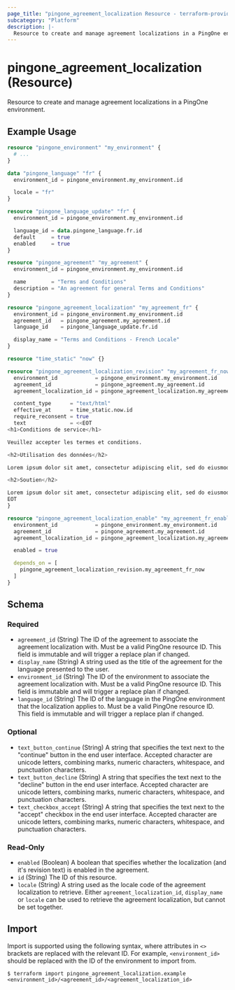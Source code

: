 ```yaml
---
page_title: "pingone_agreement_localization Resource - terraform-provider-pingone"
subcategory: "Platform"
description: |-
  Resource to create and manage agreement localizations in a PingOne environment.
---
```


# pingone_agreement_localization (Resource)

Resource to create and manage agreement localizations in a PingOne environment.

## Example Usage

```terraform
resource "pingone_environment" "my_environment" {
  # ...
}

data "pingone_language" "fr" {
  environment_id = pingone_environment.my_environment.id

  locale = "fr"
}

resource "pingone_language_update" "fr" {
  environment_id = pingone_environment.my_environment.id

  language_id = data.pingone_language.fr.id
  default     = true
  enabled     = true
}

resource "pingone_agreement" "my_agreement" {
  environment_id = pingone_environment.my_environment.id

  name        = "Terms and Conditions"
  description = "An agreement for general Terms and Conditions"
}

resource "pingone_agreement_localization" "my_agreement_fr" {
  environment_id = pingone_environment.my_environment.id
  agreement_id   = pingone_agreement.my_agreement.id
  language_id    = pingone_language_update.fr.id

  display_name = "Terms and Conditions - French Locale"
}

resource "time_static" "now" {}

resource "pingone_agreement_localization_revision" "my_agreement_fr_now" {
  environment_id            = pingone_environment.my_environment.id
  agreement_id              = pingone_agreement.my_agreement.id
  agreement_localization_id = pingone_agreement_localization.my_agreement_fr.id

  content_type      = "text/html"
  effective_at      = time_static.now.id
  require_reconsent = true
  text              = <<EOT
<h1>Conditions de service</h1>

Veuillez accepter les termes et conditions.

<h2>Utilisation des données</h2>

Lorem ipsum dolor sit amet, consectetur adipiscing elit, sed do eiusmod tempor incididunt ut labore et dolore magna aliqua. Ut enim ad minim veniam, quis nostrud exercitation ullamco laboris nisi ut aliquip ex ea commodo consequat. Duis aute irure dolor in reprehenderit in voluptate velit esse cillum dolore eu fugiat nulla pariatur. Excepteur sint occaecat cupidatat non proident, sunt in culpa qui officia deserunt mollit anim id est laborum.

<h2>Soutien</h2>

Lorem ipsum dolor sit amet, consectetur adipiscing elit, sed do eiusmod tempor incididunt ut labore et dolore magna aliqua. Ut enim ad minim veniam, quis nostrud exercitation ullamco laboris nisi ut aliquip ex ea commodo consequat. Duis aute irure dolor in reprehenderit in voluptate velit esse cillum dolore eu fugiat nulla pariatur. Excepteur sint occaecat cupidatat non proident, sunt in culpa qui officia deserunt mollit anim id est laborum.
EOT
}

resource "pingone_agreement_localization_enable" "my_agreement_fr_enable" {
  environment_id            = pingone_environment.my_environment.id
  agreement_id              = pingone_agreement.my_agreement.id
  agreement_localization_id = pingone_agreement_localization.my_agreement_fr.id

  enabled = true

  depends_on = [
    pingone_agreement_localization_revision.my_agreement_fr_now
  ]
}
```

<!-- schema generated by tfplugindocs -->
## Schema

### Required

- `agreement_id` (String) The ID of the agreement to associate the agreement localization with.  Must be a valid PingOne resource ID.  This field is immutable and will trigger a replace plan if changed.
- `display_name` (String) A string used as the title of the agreement for the language presented to the user.
- `environment_id` (String) The ID of the environment to associate the agreement localization with.  Must be a valid PingOne resource ID.  This field is immutable and will trigger a replace plan if changed.
- `language_id` (String) The ID of the language in the PingOne environment that the localization applies to.  Must be a valid PingOne resource ID.  This field is immutable and will trigger a replace plan if changed.

### Optional

- `text_button_continue` (String) A string that specifies the text next to the "continue" button in the end user interface. Accepted character are unicode letters, combining marks, numeric characters, whitespace, and punctuation characters.
- `text_button_decline` (String) A string that specifies the text next to the "decline" button in the end user interface. Accepted character are unicode letters, combining marks, numeric characters, whitespace, and punctuation characters.
- `text_checkbox_accept` (String) A string that specifies the text next to the "accept" checkbox in the end user interface. Accepted character are unicode letters, combining marks, numeric characters, whitespace, and punctuation characters.

### Read-Only

- `enabled` (Boolean) A boolean that specifies whether the localization (and it's revision text) is enabled in the agreement.
- `id` (String) The ID of this resource.
- `locale` (String) A string used as the locale code of the agreement localization to retrieve. Either `agreement_localization_id`, `display_name` or `locale` can be used to retrieve the agreement localization, but cannot be set together.

## Import

Import is supported using the following syntax, where attributes in `<>` brackets are replaced with the relevant ID.  For example, `<environment_id>` should be replaced with the ID of the environment to import from.

```shell
$ terraform import pingone_agreement_localization.example <environment_id>/<agreement_id>/<agreement_localization_id>
```
